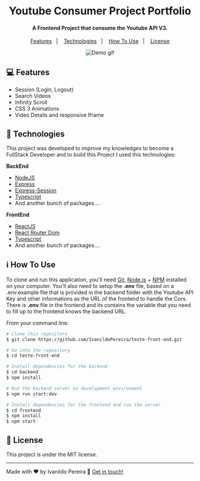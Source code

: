 <h1 align="center">
    Youtube Consumer
    Project Portfolio 
</h1>
<h4 align="center">
  A Frontend Project that consume the Youtube API V3.
</h4>


<p align="center">
  <a href="#computer-features">Features</a>&nbsp;&nbsp;&nbsp;|&nbsp;&nbsp;&nbsp;
  <a href="#rocket-technologies">Technologies</a>&nbsp;&nbsp;&nbsp;|&nbsp;&nbsp;&nbsp;
  <a href="#information_source-how-to-use">How To Use</a>&nbsp;&nbsp;&nbsp;|&nbsp;&nbsp;&nbsp;
  <a href="#memo-license">License</a>
</p>

<p align="center">
  <img alt="Demo gif" src="./github/demo_video.gif" style="max-width:100%;">  
</p>


## :computer: Features

- Session (Login, Logout)
- Search Videos
- Infinity Scroll
- CSS 3 Animations
- Video Details and responsive Iframe


## :rocket: Technologies

This project was developed to improve my knowledges to become a FullStack Developer and to build this Project I used this technologies:

**BackEnd**
- [NodeJS](https://nodejs.org)
- [Express](https://expressjs.com/)
- [Express-Session](https://www.npmjs.com/package/express-session)
- [Typescript](https://www.typescriptlang.org/)
- And another bunch of packages....


**FrontEnd**
- [ReactJS](https://reactjs.org/)
- [React Router Dom](https://reactrouter.com/)
- [Typescript](https://www.typescriptlang.org/)
- And another bunch of packages....

## :information_source: How To Use

To clone and run this application, you'll need [Git](https://git-scm.com), [Node.js][nodejs] + [NPM][npm] installed on your computer.
You'll also need to setup the **.env** file, based on a .env.example file that is provided in the backend folder with the Youtube API Key and other informations as the URL of the frontend to handle the Cors. There is **.env** file in the frontend and its contains the variable that you need to fill up to the frontend knows the backend URL.

From your command line:

```bash
# Clone this repository
$ git clone https://github.com/IvanildoPereira/teste-front-end.git

# Go into the repository
$ cd teste-front-end
```

```bash
# Install dependencies for the backend
$ cd backend
$ npm install

# Run the backend server on development environment
$ npm run start:dev
```

```bash
# Install dependencies for the frontend and run the server
$ cd frontend
$ npm install
$ npm start
```

## :memo: License

This project is under the MIT license.

---

Made with ♥ by Ivanildo Pereira :wave: [Get in touch!](https://www.linkedin.com/in/ivanildopconceicao/)

[nodejs]: https://nodejs.org/
[npm]: https://www.npmjs.com/
